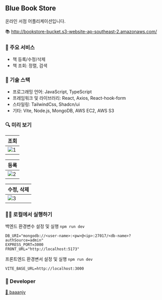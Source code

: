 ## Blue Book Store

온라인 서점 어플리케이션입니다. <br/>

📚 http://bookstore-bucket.s3-website-ap-southeast-2.amazonaws.com/


### 📌 주요 서비스
- 책 등록/수정/삭제
- 책 조회: 정렬, 검색

### 🔧 기술 스택
- 프로그래밍 언어: JavaScript, TypeScript
- 프레임워크 및 라이브러리: React, Axios, React-hook-form
- 스타일링: TailwindCss, Shadcn/ui
- 기타: Vite, Node.js, MongoDB, AWS EC2, AWS S3

### 🔍 미리 보기

|조회|
|---|
|![1](https://github.com/user-attachments/assets/4349c6ab-c91e-4049-ae1e-eaea4e8b54bb)|

|등록|
|---|
|![2](https://github.com/user-attachments/assets/1b4ddc74-fd81-486b-9209-84e9344894aa)|

|수정, 삭제|
|-------|
|![3](https://github.com/user-attachments/assets/75a0e9ee-ca8e-47b9-9c8a-8836bf2ff5b9)|

### 🧑‍💻 로컬에서 실행하기
백엔드 환경변수 설정 및 실행 `npm run dev`
```
DB_URI="mongodb://<user-name>:<pw>@<ip>:27017/<db-name>?authSource=admin"
EXPRESS_PORT=3000
FRONT_URL="http://localhost:5173"
```
프론트엔드 환경변서 설정 및 실행 `npm run dev`
```
VITE_BASE_URL=http://localhost:3000
```

### 👤 Developer
<a href="https://github.com/baaanjy"> 🔗 baaanjy</a>
